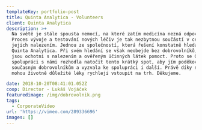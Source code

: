 ```yaml
---
templateKey: portfolio-post
title: Quinta Analytica - Volunteers
client: Quinta Analytica
description: >+
  Na světě je stále spousta nemocí, na které zatím medicína nezná odpovědi.
  Proces vývoje a testování nových léčiv je tak nezbytnou součástí v cestě za
  jejich nalezením. Jednou ze společností, která řešení konstatně hledá, je i
  Quinta Analytica. Při svém hledání se však neobejde bez dobrovolníků, kteří
  jsou ochotni s nalezením a ověřeným účinných látek pomoct. Proto se Quinta ve
  spolupráci s námi rozhodla natočit tento krátký spot, aby jím poděkovala
  současným dobrovolníkům a vyzvala ke spolupráci i další. Právě díky nim totiž
  mohou životně důležité léky rychleji vstoupit na trh. Děkujeme.

date: 2018-10-20T08:41:01.052Z
coop: Director - Lukáš Vojáček
featuredimage: /img/dobrovolnik.png
tags:
  - CorporateVideo
url: 'https://vimeo.com/289336696'
images: []
---
```


